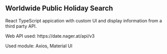 ## Worldwide Public Holiday Search
<p>React TypeScript appication with custom UI and display information from a third party API.</p>
<p>Web API used: https://date.nager.at/api/v3</p>
<p>Used module: Axios, Material UI</p>

